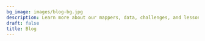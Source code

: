 ```yaml
---
bg_image: images/blog-bg.jpg
description: Learn more about our mappers, data, challenges, and lessons learned
draft: false
title: Blog 
---
```

